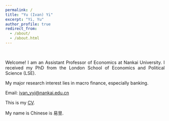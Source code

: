 ```yaml
---
permalink: /
title: "Yu (Ivan) Yi"
excerpt: "Yi, Yu"
author_profile: true
redirect_from: 
  - /about/
  - /about.html
---
```

<br/>
<style>
body {
text-align: justify}
</style>

Welcome! I am an Assistant Professor of Economics at Nankai University. I received my PhD from the London School of Economics and Political Science (LSE). 

My major research interest lies in macro finance, especially banking.

Email: [ivan_yyi@nankai.edu.cn](mailto:ivan_yyi@nankai.edu.cn)

This is my [CV](https://IvanYYi.github.io/files/CV_YUYI.pdf).

My name is Chinese is 易昱.

